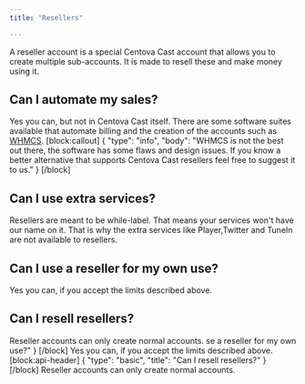```yaml
---
title: "Resellers"

---
```

A reseller account is a special Centova Cast account that allows you to create multiple sub-accounts. It is made to resell these and make money using it. 

## Can I automate my sales?

Yes you can, but not in Centova Cast itself. There are some software suites available that automate billing and the creation of the accounts such as [WHMCS](https://whmcs.com). 
[block:callout]
{
  "type": "info",
  "body": "WHMCS is not the best out there, the software has some flaws and design issues. If you know a better alternative that supports Centova Cast resellers feel free to suggest it to us."
}
[/block]


## Can I use extra services?

Resellers are meant to be while-label. That means your services won't have our name on it. That is why the extra services like Player,Twitter and TuneIn are not available to resellers.

## Can I use a reseller for my own use?

Yes you can, if you accept the limits described above.

## Can I resell resellers?

Reseller accounts can only create normal accounts.
se a reseller for my own use?"
}
[/block]
Yes you can, if you accept the limits described above.
[block:api-header]
{
  "type": "basic",
  "title": "Can I resell resellers?"
}
[/block]
Reseller accounts can only create normal accounts.